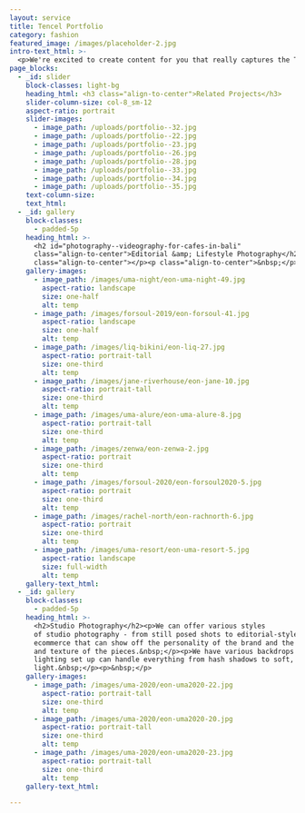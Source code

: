 ```yaml
---
layout: service
title: Tencel Portfolio
category: fashion
featured_image: /images/placeholder-2.jpg
intro-text_html: >-
  <p>We're excited to create content for you that really captures the Tencel brand in epic, everyday environments. For the past 6 years we've been running a full-service creative agency, working on local and international projects that included full creative direction, planning and shoot coordination. Our specialty is helping brands to tell a story through their content, to capture the heart and essence of a brands key elements - what makes them special - and translate that into the visual image. </p>
page_blocks:
  - _id: slider
    block-classes: light-bg
    heading_html: <h3 class="align-to-center">Related Projects</h3>
    slider-column-size: col-8_sm-12
    aspect-ratio: portrait
    slider-images:
      - image_path: /uploads/portfolio--32.jpg
      - image_path: /uploads/portfolio--22.jpg
      - image_path: /uploads/portfolio--23.jpg
      - image_path: /uploads/portfolio--26.jpg
      - image_path: /uploads/portfolio--28.jpg
      - image_path: /uploads/portfolio--33.jpg
      - image_path: /uploads/portfolio--34.jpg
      - image_path: /uploads/portfolio--35.jpg
    text-column-size:
    text_html:
  - _id: gallery
    block-classes:
      - padded-5p
    heading_html: >-
      <h2 id="photography--videography-for-cafes-in-bali"
      class="align-to-center">Editorial &amp; Lifestyle Photography</h2><p
      class="align-to-center"></p><p class="align-to-center">&nbsp;</p>
    gallery-images:
      - image_path: /images/uma-night/eon-uma-night-49.jpg
        aspect-ratio: landscape
        size: one-half
        alt: temp
      - image_path: /images/forsoul-2019/eon-forsoul-41.jpg
        aspect-ratio: landscape
        size: one-half
        alt: temp
      - image_path: /images/liq-bikini/eon-liq-27.jpg
        aspect-ratio: portrait-tall
        size: one-third
        alt: temp
      - image_path: /images/jane-riverhouse/eon-jane-10.jpg
        aspect-ratio: portrait-tall
        size: one-third
        alt: temp
      - image_path: /images/uma-alure/eon-uma-alure-8.jpg
        aspect-ratio: portrait-tall
        size: one-third
        alt: temp
      - image_path: /images/zenwa/eon-zenwa-2.jpg
        aspect-ratio: portrait
        size: one-third
        alt: temp
      - image_path: /images/forsoul-2020/eon-forsoul2020-5.jpg
        aspect-ratio: portrait
        size: one-third
        alt: temp
      - image_path: /images/rachel-north/eon-rachnorth-6.jpg
        aspect-ratio: portrait
        size: one-third
        alt: temp
      - image_path: /images/uma-resort/eon-uma-resort-5.jpg
        aspect-ratio: landscape
        size: full-width
        alt: temp
    gallery-text_html:
  - _id: gallery
    block-classes:
      - padded-5p
    heading_html: >-
      <h2>Studio Photography</h2><p>We can offer various styles
      of studio photography - from still posed shots to editorial-style
      ecommerce that can show off the personality of the brand and the movement
      and texture of the pieces.&nbsp;</p><p>We have various backdrops and our
      lighting set up can handle everything from hash shadows to soft, even
      light.&nbsp;</p><p>&nbsp;</p>
    gallery-images:
      - image_path: /images/uma-2020/eon-uma2020-22.jpg
        aspect-ratio: portrait-tall
        size: one-third
        alt: temp
      - image_path: /images/uma-2020/eon-uma2020-20.jpg
        aspect-ratio: portrait-tall
        size: one-third
        alt: temp
      - image_path: /images/uma-2020/eon-uma2020-23.jpg
        aspect-ratio: portrait-tall
        size: one-third
        alt: temp
    gallery-text_html:

---
```


